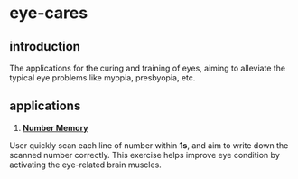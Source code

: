 # eye-cares

## introduction
The applications for the curing and training of eyes, aiming to alleviate the typical eye problems like myopia, presbyopia, etc.


## applications
1. **[Number Memory](http://williammer.github.io/works/eye-cares/num-memory)**

User quickly scan each line of number within **1s**, and aim to write down the scanned number correctly. This exercise helps improve eye condition by activating the eye-related brain muscles.
